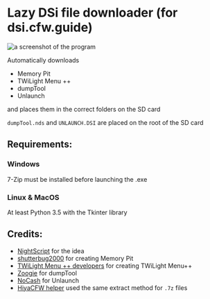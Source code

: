 # Lazy DSi file downloader (for dsi.cfw.guide)

![a screenshot of the program](https://github.com/YourKalamity/lazy-dsi-file-downloader/raw/master/assets/files/screenshots/app.png "Lazy DSi file downloader on Windows 10")

Automatically downloads 
- Memory Pit
- TWiLight Menu ++
- dumpTool
- Unlaunch

and places them in the correct folders on the SD card

`dumpTool.nds` and `UNLAUNCH.DSI` are placed on the root of the SD card


## Requirements:

### Windows

7-Zip must be installed before launching the .exe

### Linux & MacOS

At least Python 3.5 with the Tkinter library


## Credits:
- [NightScript](https://github.com/NightYoshi370) for the idea 
- [shutterbug2000](https://gbatemp.net/members/shutterbug2000.354863/) for creating Memory Pit
- [TWiLight Menu ++ developers](https://github.com/DS-Homebrew/TWiLightMenu) for creating TWiLight Menu++
- [Zoogie](https://github.com/zoogie/dumpTool) for dumpTool
- [NoCash](https://problemkaputt.de/) for Unlaunch
- [HiyaCFW helper](https://github.com/mondul/HiyaCFW-Helper) used the same extract method for `.7z` files
